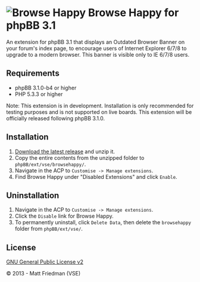 # ![Browse Happy](http://mattfriedman.me/forum/images/ie6nomore.png "Browse Happy") Browse Happy for phpBB 3.1

An extension for phpBB 3.1 that displays an Outdated Browser Banner on your forum's index page, to encourage users of Internet Explorer 6/7/8 to upgrade to a modern browser. This banner is visible only to IE 6/7/8 users.

## Requirements
* phpBB 3.1.0-b4 or higher
* PHP 5.3.3 or higher

Note: This extension is in development. Installation is only recommended for testing purposes and is not supported on live boards. This extension will be officially released following phpBB 3.1.0.

## Installation
1. [Download the latest release](https://github.com/VSEphpbb/browsehappy/releases) and unzip it.
2. Copy the entire contents from the unzipped folder to `phpBB/ext/vse/browsehappy/`.
3. Navigate in the ACP to `Customise -> Manage extensions`.
4. Find Browse Happy under "Disabled Extensions" and click `Enable`.

## Uninstallation
1. Navigate in the ACP to `Customise -> Manage extensions`.
2. Click the `Disable` link for Browse Happy.
3. To permanently uninstall, click `Delete Data`, then delete the `browsehappy` folder from `phpBB/ext/vse/`.

## License
[GNU General Public License v2](http://opensource.org/licenses/GPL-2.0)

© 2013 - Matt Friedman (VSE)
